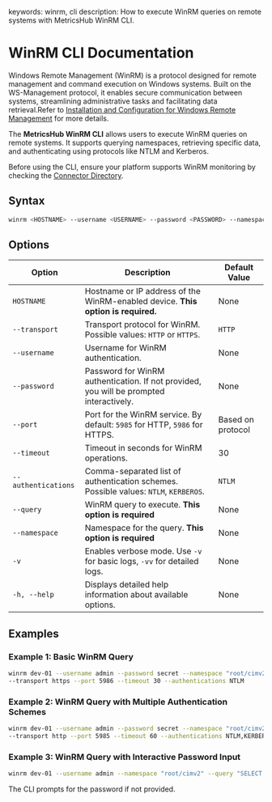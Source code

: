 keywords: winrm, cli
description: How to execute WinRM queries on remote systems with MetricsHub WinRM CLI.

# WinRM CLI Documentation

Windows Remote Management (WinRM) is a protocol designed for remote management and command execution on Windows systems. Built on the WS-Management protocol, it enables secure communication between systems, streamlining administrative tasks and facilitating data retrieval.Refer to [Installation and Configuration for Windows Remote Management](https://learn.microsoft.com/en-us/windows/win32/winrm/installation-and-configuration-for-windows-remote-management) for more details.

The **MetricsHub WinRM CLI** allows users to execute WinRM queries on remote systems. It supports querying namespaces, retrieving specific data, and authenticating using protocols like NTLM and Kerberos.

Before using the CLI, ensure your platform supports WinRM monitoring by checking the [Connector Directory](https://metricshub.com/docs/latest/metricshub-connectors-directory.html).

## Syntax

```bash
winrm <HOSTNAME> --username <USERNAME> --password <PASSWORD> --namespace <NAMESPACE> --query <QUERY> --transport <PROTOCOL> --port <PORT> --timeout <TIMEOUT> --authentications <AUTH1>,<AUTH2>,...
```

## Options

| Option              | Description                                                                             | Default Value     |
|---------------------|-----------------------------------------------------------------------------------------|-------------------|
| `HOSTNAME`          | Hostname or IP address of the WinRM-enabled device. **This option is required.**        | None              |
| `--transport`       | Transport protocol for WinRM. Possible values: `HTTP` or `HTTPS`.                       | `HTTP`            |
| `--username`        | Username for WinRM authentication.                                                      | None              |
| `--password`        | Password for WinRM authentication. If not provided, you will be prompted interactively. | None              |
| `--port`            | Port for the WinRM service. By default: `5985` for HTTP, `5986` for HTTPS.              | Based on protocol |
| `--timeout`         | Timeout in seconds for WinRM operations.                                                | 30                |
| `--authentications` | Comma-separated list of authentication schemes. Possible values: `NTLM`, `KERBEROS`.    | `NTLM`            |
| `--query`           | WinRM query to execute. **This option is required**                                     | None              |
| `--namespace`       | Namespace for the query. **This option is required**                                    | None              |
| `-v`                | Enables verbose mode. Use `-v` for basic logs, `-vv` for detailed logs.                 | None              |
| `-h, --help`        | Displays detailed help information about available options.                             | None              |

## Examples

### Example 1: Basic WinRM Query

```bash
winrm dev-01 --username admin --password secret --namespace "root/cimv2" --query "SELECT * FROM Win32_OperatingSystem" \
--transport https --port 5986 --timeout 30 --authentications NTLM
```

### Example 2: WinRM Query with Multiple Authentication Schemes

```bash
winrm dev-01 --username admin --password secret --namespace "root/cimv2" --query "SELECT * FROM Win32_LogicalDisk" \
--transport http --port 5985 --timeout 60 --authentications NTLM,KERBEROS
```

### Example 3: WinRM Query with Interactive Password Input

```bash
winrm dev-01 --username admin --namespace "root/cimv2" --query "SELECT * FROM CIM_ManagedElement"
```

The CLI prompts for the password if not provided.
